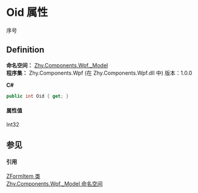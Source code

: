 # Oid 属性


序号



## Definition
**命名空间：** <a href="N_Zhy_Components_Wpf__Model.md">Zhy.Components.Wpf._Model</a>  
**程序集：** Zhy.Components.Wpf (在 Zhy.Components.Wpf.dll 中) 版本：1.0.0

**C#**
``` C#
public int Oid { get; }
```



#### 属性值
Int32

## 参见


#### 引用
<a href="T_Zhy_Components_Wpf__Model_ZFormItem.md">ZFormItem 类</a>  
<a href="N_Zhy_Components_Wpf__Model.md">Zhy.Components.Wpf._Model 命名空间</a>  
